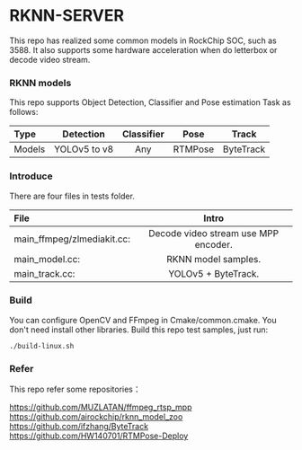 # RKNN-SERVER

This repo has realized some common models in RockChip SOC, such as 3588. It also supports some hardware acceleration when do letterbox or decode video stream.

### RKNN models

This repo supports Object Detection, Classifier and Pose estimation Task as follows:

| Type| Detection | Classifier | Pose | Track |
|:------|:------------:|:------------:|:------------:|:------------:|
| Models | YOLOv5 to v8 | Any | RTMPose | ByteTrack |


### Introduce

There are four files in tests folder.

| File | Intro |
|:------|:------------:|
|main_ffmpeg/zlmediakit.cc: |Decode video stream use MPP encoder.|
|main_model.cc:| RKNN model samples.|
|main_track.cc:| YOLOv5 + ByteTrack.|

### Build

You can configure OpenCV and FFmpeg in Cmake/common.cmake. You don't need install other libraries. Build this repo test samples, just run:
```
./build-linux.sh
```

### Refer
This repo refer some repositories：

https://github.com/MUZLATAN/ffmpeg_rtsp_mpp
https://github.com/airockchip/rknn_model_zoo
https://github.com/ifzhang/ByteTrack
https://github.com/HW140701/RTMPose-Deploy